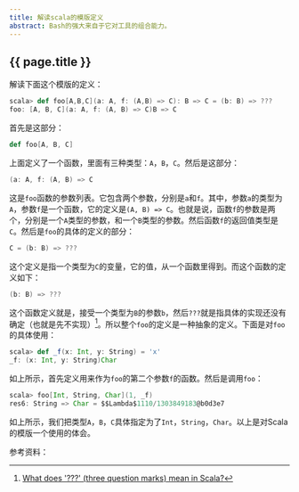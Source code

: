 ```yaml
---
title: 解读scala的模版定义
abstract: Bash的强大来自于它对工具的组合能力。
---
```


## {{ page.title }}


解读下面这个模版的定义：

```scala
scala> def foo[A,B,C](a: A, f: (A,B) => C): B => C = (b: B) => ???
foo: [A, B, C](a: A, f: (A, B) => C)B => C
```

首先是这部分：

```scala
def foo[A, B, C]
```

上面定义了一个函数，里面有三种类型：`A`，`B`，`C`。然后是这部分：

```scala
(a: A, f: (A, B) => C
```

这是`foo`函数的参数列表。它包含两个参数，分别是`a`和`f`。其中，参数`a`的类型为`A`，参数`f`是一个函数，它的定义是`(A, B) => C`。也就是说，函数`f`的参数是两个，分别是一个`A`类型的参数，和一个`B`类型的参数。然后函数`f`的返回值类型是`C`。然后是`foo`的具体的定义的部分：

```scala
C = (b: B) => ???
```

这个定义是指一个类型为`C`的变量，它的值，从一个函数里得到。而这个函数的定义如下：

```scala
(b: B) => ???
```

这个函数定义就是，接受一个类型为`B`的参数`b`，然后`???`就是指具体的实现还没有确定（也就是先不实现）[^1]。所以整个`foo`的定义是一种抽象的定义。下面是对`foo`的具体使用：

[^1]: [What does '???' (three question marks) mean in Scala?](https://alvinalexander.com/scala/what-does-three-question-marks-in-scala-mean)

```scala
scala> def _f(x: Int, y: String) = 'x'
_f: (x: Int, y: String)Char
```

如上所示，首先定义用来作为`foo`的第二个参数`f`的函数。然后是调用`foo`：

```scala
scala> foo[Int, String, Char](1, _f)
res6: String => Char = $$Lambda$1110/1303849183@b0d3e7
```

如上所示，我们把类型`A`，`B`，`C`具体指定为了`Int`，`String`，`Char`。以上是对Scala的模版一个使用的体会。

参考资料：


